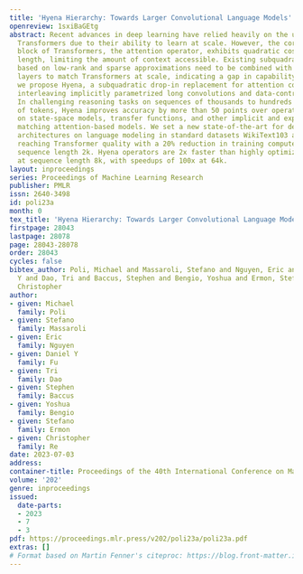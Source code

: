 ```yaml
---
title: 'Hyena Hierarchy: Towards Larger Convolutional Language Models'
openreview: 1sxiBaGEtg
abstract: Recent advances in deep learning have relied heavily on the use of large
  Transformers due to their ability to learn at scale. However, the core building
  block of Transformers, the attention operator, exhibits quadratic cost in sequence
  length, limiting the amount of context accessible. Existing subquadratic methods
  based on low-rank and sparse approximations need to be combined with dense attention
  layers to match Transformers at scale, indicating a gap in capability. In this work,
  we propose Hyena, a subquadratic drop-in replacement for attention constructed by
  interleaving implicitly parametrized long convolutions and data-controlled gating.
  In challenging reasoning tasks on sequences of thousands to hundreds of thousands
  of tokens, Hyena improves accuracy by more than 50 points over operators relying
  on state-space models, transfer functions, and other implicit and explicit methods,
  matching attention-based models. We set a new state-of-the-art for dense-attention-free
  architectures on language modeling in standard datasets WikiText103 and The Pile,
  reaching Transformer quality with a 20% reduction in training compute required at
  sequence length 2k. Hyena operators are 2x faster than highly optimized attention
  at sequence length 8k, with speedups of 100x at 64k.
layout: inproceedings
series: Proceedings of Machine Learning Research
publisher: PMLR
issn: 2640-3498
id: poli23a
month: 0
tex_title: 'Hyena Hierarchy: Towards Larger Convolutional Language Models'
firstpage: 28043
lastpage: 28078
page: 28043-28078
order: 28043
cycles: false
bibtex_author: Poli, Michael and Massaroli, Stefano and Nguyen, Eric and Fu, Daniel
  Y and Dao, Tri and Baccus, Stephen and Bengio, Yoshua and Ermon, Stefano and Re,
  Christopher
author:
- given: Michael
  family: Poli
- given: Stefano
  family: Massaroli
- given: Eric
  family: Nguyen
- given: Daniel Y
  family: Fu
- given: Tri
  family: Dao
- given: Stephen
  family: Baccus
- given: Yoshua
  family: Bengio
- given: Stefano
  family: Ermon
- given: Christopher
  family: Re
date: 2023-07-03
address: 
container-title: Proceedings of the 40th International Conference on Machine Learning
volume: '202'
genre: inproceedings
issued:
  date-parts:
  - 2023
  - 7
  - 3
pdf: https://proceedings.mlr.press/v202/poli23a/poli23a.pdf
extras: []
# Format based on Martin Fenner's citeproc: https://blog.front-matter.io/posts/citeproc-yaml-for-bibliographies/
---
```

